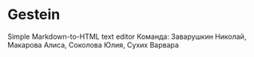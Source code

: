 # Gestein
Simple Markdown-to-HTML text editor
Команда: Заварушкин Николай, Макарова Алиса, Соколова Юлия, Сухих Варвара